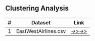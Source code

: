 ## Clustering Analysis

| # | Dataset               | Link                                                                      |
|---|-----------------------|---------------------------------------------------------------------------|
| 1 | EastWestAirlines.csv  | [->>->>](https://roshinalex.github.io/Assignments/ClusteringAnalysis/ewa) |